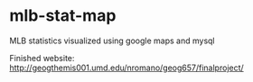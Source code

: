 # mlb-stat-map

MLB statistics visualized using google maps and mysql


Finished website: http://geogthemis001.umd.edu/nromano/geog657/finalproject/
